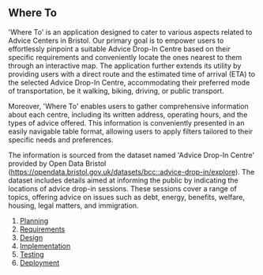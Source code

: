 ## Where To


'Where To' is an application designed to cater to various aspects related to Advice Centers in Bristol. Our primary goal is to empower users to effortlessly pinpoint a suitable Advice Drop-In Centre based on their specific requirements and conveniently locate the ones nearest to them through an interactive map. The application further extends its utility by providing users with a direct route and the estimated time of arrival (ETA) to the selected Advice Drop-In Centre, accommodating their preferred mode of transportation, be it walking, biking, driving, or public transport.

Moreover, 'Where To' enables users to gather comprehensive information about each centre, including its written address, operating hours, and the types of advice offered. This information is conveniently presented in an easily navigable table format, allowing users to apply filters tailored to their specific needs and preferences.


The information is sourced from the dataset named 'Advice Drop-In Centre' provided by Open Data Bristol (https://opendata.bristol.gov.uk/datasets/bcc::advice-drop-in/explore). 
The dataset includes details aimed at informing the public by indicating the locations of advice drop-in sessions. These sessions cover a range of topics, offering advice on issues such as debt, energy, benefits, welfare, housing, legal matters, and immigration.





1. [Planning](docs/planning.md)
2. [Requirements](docs/requirements.md)
3. [Design](docs/design.md)
4. [Implementation](docs/implementation.md)
5. [Testing](docs/testing.md)
6. [Deployment](docs/deployment.md)
